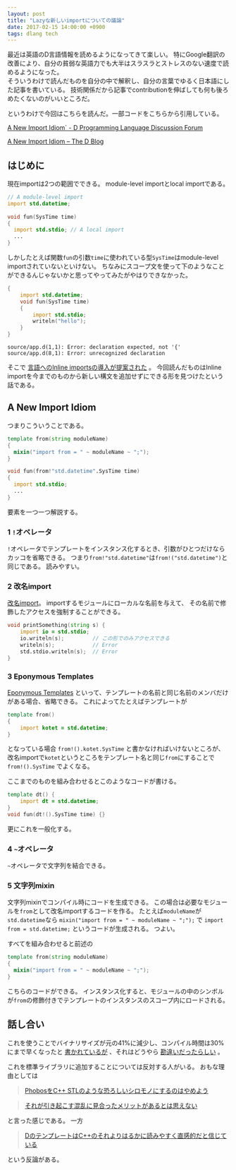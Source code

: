 ```yaml
---
layout: post
title: "Lazyな新しいimportについての議論"
date: 2017-02-15 14:00:00 +0900
tags: dlang tech
---
```

最近は英語のD言語情報を読めるようになってきて楽しい。
特にGoogle翻訳の改善により、自分の貧弱な英語力でも大半はスラスラとストレスのない速度で読めるようになった。  
そういうわけで読んだものを自分の中で解釈し、自分の言葉でゆるく日本語にした記事を書いている。
技術関係だから記事でcontributionを伸ばしても何も後ろめたくないのがいいところだ。

というわけで今回はこちらを読んだ。一部コードをこちらから引用している。

[A New Import Idiom` - D Programming Language Discussion Forum](https://forum.dlang.org/thread/iprikkrpishsudltbdpy@forum.dlang.org)

[A New Import Idiom – The D Blog](https://dlang.org/blog/2017/02/13/a-new-import-idiom/)

## はじめに
現在importは2つの範囲でできる。
module-level importとlocal importである。

```d
// A module-level import
import std.datetime;
  
void fun(SysTime time)
{
  import std.stdio; // A local import
  ...
}
```

しかしたとえば関数`fun`の引数`time`に使われている型`SysTime`はmodule-level importされていないといけない。
ちなみにスコープ文を使って下のようなことができるんじゃないかと思ってやってみたがやはりできなかった。

```d
{
    import std.datetime;
    void fun(SysTime time)
    {
        import std.stdio;
        writeln("hello");
    }
}
```
```
source/app.d(1,1): Error: declaration expected, not '{'
source/app.d(8,1): Error: unrecognized declaration
```

そこで
[言語へのInline importsの導入が提案された](https://github.com/dlang/DIPs/blob/master/DIPs/DIP1005.md#inline-imports)
。
今回読んだものはInline importを今までのものから新しい構文を追加せずにできる形を見つけたという話である。

## A New Import Idiom
つまりこういうことである。

```d
template from(string moduleName)
{
  mixin("import from = " ~ moduleName ~ ";");
}

void fun(from!"std.datetime".SysTime time)
{
  import std.stdio;
  ...
}
```

要素を一つ一つ解説する。

### 1 `!`オペレータ
`!`オペレータでテンプレートをインスタンス化するとき、引数がひとつだけならカッコを省略できる。
つまり`from!"std.datetime"`は`from!("std.datetime")`と同じである。
読みやすい。

### 2 改名import
[改名import](https://dlang.org/spec/module.html#renamed_imports)。
importするモジュールにローカルな名前を与えて、 その名前で修飾したアクセスを強制することができる。

```d
void printSomething(string s) {
    import io = std.stdio;
    io.writeln(s);         // この形でのみアクセスできる
    writeln(s);            // Error
    std.stdio.writeln(s);  // Error
}
```

### 3 Eponymous Templates
[Eponymous Templates](https://dlang.org/spec/template.html#implicit_template_properties)
といって、テンプレートの名前と同じ名前のメンバだけがある場合、省略できる。
これによってたとえばテンプレートが

```d
template from()
{
    import kotet = std.datetime;
}
```

となっている場合
`from!().kotet.SysTime`
と書かなければいけないところが、改名importで`kotet`というところをテンプレート名と同じ`from`にすることで
`from!().SysTime`
でよくなる。

ここまでのものを組み合わせるとこのようなコードが書ける。

```d
template dt() {
    import dt = std.datetime; 
}
void fun(dt!().SysTime time) {}
```

更にこれを一般化する。

### 4 `~`オペレータ
`~`オペレータで文字列を結合できる。

### 5 文字列mixin
文字列mixinでコンパイル時にコードを生成できる。
この場合は必要なモジュールを`from`として改名importするコードを作る。
たとえば`moduleName`が`std.datetime`なら
`mixin("import from = " ~ moduleName ~ ";");`
で
`import from = std.datetime;`
というコードが生成される。
つよい。

すべてを組み合わせると前述の

```d
template from(string moduleName)
{
  mixin("import from = " ~ moduleName ~ ";");
}
```

こちらのコードができる。
インスタンス化すると、モジュールの中のシンボルが`from`の修飾付きでテンプレートのインスタンスのスコープ内にロードされる。

## 話し合い

これを使うことでバイナリサイズが元の41%に減少し、コンパイル時間は30%にまで早くなったと
[書かれているが](https://dlang.org/blog/2017/02/13/a-new-import-idiom/)
、それはどうやら
[勘違いだったらしい](https://forum.dlang.org/post/cbtjmdxtzyoajhngmlzj@forum.dlang.org)
。

これを標準ライブラリに追加することについては反対する人がいる。
おもな理由としては

 > [PhobosをC++ STLのような恐ろしいシロモノにするのはやめよう](https://forum.dlang.org/post/o8028m$10o5$1@digitalmars.com)

 > [それが引き起こす混乱に見合ったメリットがあるとは思えない](https://forum.dlang.org/post/mailman.463.1487115250.31550.digitalmars-d-announce@puremagic.com)

と言った感じである。
一方

 > [DのテンプレートはC++のそれよりはるかに読みやすく直感的だと信じている](https://forum.dlang.org/post/zmufkhhoscvopdqbpomj@forum.dlang.org)

 という反論がある。
